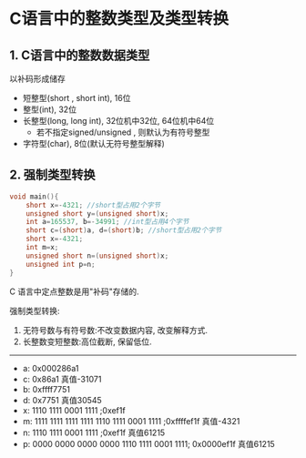 # C语言中的整数类型及类型转换

## 1. C语言中的整数数据类型

以补码形成储存

- 短整型(short , short int), 16位
- 整型(int), 32位
- 长整型(long, long int), 32位机中32位, 64位机中64位
  - 若不指定signed/unsigned , 则默认为有符号整型
- 字符型(char), 8位(默认无符号整型解释)

## 2. 强制类型转换

```c
void main(){
	short x=-4321; //short型占用2个字节
	unsigned short y=(unsigned short)x;
	int a=165537, b=-34991; //int型占用4个字节
	short c=(short)a, d=(short)b; //short型占用2个字节
	short x=-4321;
	int m=x;
	unsigned short n=(unsigned short)x;
	unsigned int p=n;
}

```

C 语言中定点整数是用"补码"存储的.

强制类型转换:

1. 无符号数与有符号数:不改变数据内容, 改变解释方式.
2. 长整数变短整数:高位截断, 保留低位.

---

- a: 0x000286a1
- c: 0x86a1 真值-31071
- b: 0xffff7751
- d: 0x7751 真值30545
- x: 1110 1111 0001 1111 ;0xef1f
- m: 1111 1111 1111 1111 1110 1111 0001 1111 ;0xffffef1f 真值-4321
- n: 1110 1111 0001 1111 ;0xef1f 真值61215
- p: 0000 0000 0000 0000 1110 1111 0001 1111; 0x0000ef1f 真值61215
